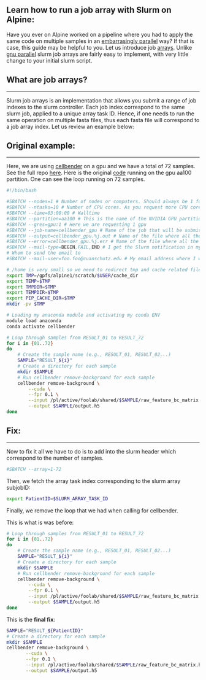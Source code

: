 Learn how to run a job array with Slurm on Alpine:
-------------------------------------------------

Have you ever on Alpine worked on a pipeline where you had to apply the same code on multiple samples in an [embarrasingly parallel](https://webhome.phy.duke.edu/~rgb/Beowulf/beowulf_book/beowulf_book/node30.html) way?
If that is case, this guide may be helpful to you. Let us introduce job [arrays](https://mesocentre.pages.centralesupelec.fr/user_doc/ruche/06_slurm_jobs_management/). Unlike [gnu parallel](https://blog.ronin.cloud/gnu-parallel/)
slurm job arrays are fairly easy to implement, with very little change to your initial slurm script.

## What are job arrays?
-----------------------

Slurm job arrays is an implementation that allows you submit a range of job indexes to the slurm controller. Each job index correspond to the same slurm job, applied to a unique array task ID.
Hence, if one needs to run the same operation on multiple fasta files, thus each fasta file will correspond to a job array index. Let us review an example below:

## Original example:
--------------------
Here, we are using [cellbender](https://github.com/kf-cuanschutz/CU-Anschutz-HPC-documentation/blob/main/cellbender_install_tutorial_.md) on a gpu and we have a total of 72 samples. See the full repo [here](https://github.com/kf-cuanschutz/slurm-job-arrays/tree/main ).
Here is the original [code](https://github.com/kf-cuanschutz/slurm-job-arrays/blob/main/cellbender_cuda_slurm.sh) running on the gpu aa100 partition. One can see the loop running on 72 samples.

```bash
#!/bin/bash

#SBATCH --nodes=1 # Number of nodes or computers. Should always be 1 for now.
#SBATCH --ntasks=10 # Number of CPU cores. As you request more CPU cores, you are also getting more CPU memory. You have about 3.8G per core
#SBATCH --time=03:00:00 # Walltime
#SBATCH --partition=aa100 # This is the name of the NVIDIA GPU partition. Made of nodes containing 3x A100 gpus.
#SBATCH --gres=gpu:1 # Here we are requesting 1 gpu
#SBATCH --job-name=cellbender_gpu # Name of the job that will be submitted.
#SBATCH --output=cellbender_gpu.%j.out # Name of the file where all the benign outputs and logs related to the run will be redirected. %j is the variable that will capture the jobID
#SBATCH --error=cellbender_gpu.%j.err # Name of the file where all the errors related to the run will be redirected.
#SBATCH --mail-type=BEGIN,FAIL,END # I get the Slurm notification in my email inbox when it begins, ends and fails.
# Whom to send the email to
#SBATCH --mail-user=foo.foo@cuanschutz.edu # My email address where I wish to get all the notifications.

# /home is very small so we need to redirect tmp and cache related files to the scratch filesystem.
export TMP=/gpfs/alpine1/scratch/$USER/cache_dir
export TEMP=$TMP
export TMPDIR=$TMP
export TEMPDIR=$TMP
export PIP_CACHE_DIR=$TMP
mkdir -pv $TMP

# Loading my anaconda module and activating my conda ENV
module load anaconda
conda activate cellbender

# Loop through samples from RESULT_01 to RESULT_72
for i in {01..72}
do
    # Create the sample name (e.g., RESULT_01, RESULT_02...)
    SAMPLE="RESULT_${i}"
    # Create a directory for each sample
    mkdir $SAMPLE
    # Run cellbender remove-background for each sample
    cellbender remove-background \
        --cuda \
        --fpr 0.1 \
        --input /pl/active/foolab/shared/$SAMPLE/raw_feature_bc_matrix.h5 \
        --output $SAMPLE/output.h5
done
```

## Fix:
--------------------

Now to fix it all we have to do is to add into the slurm header which correspond to the number of samples. 

```bash
#SBATCH --array=1-72
```

Then, we fetch the array task index corresponding to the slurm array subjobID:

```bash
export PatientID=$SLURM_ARRAY_TASK_ID
```

Finally, we remove the loop that we had when calling for cellbender.

This is what is was before:

```bash
# Loop through samples from RESULT_01 to RESULT_72
for i in {01..72}
do
    # Create the sample name (e.g., RESULT_01, RESULT_02...)
    SAMPLE="RESULT_${i}"
    # Create a directory for each sample
    mkdir $SAMPLE
    # Run cellbender remove-background for each sample
    cellbender remove-background \
        --cuda \
        --fpr 0.1 \
        --input /pl/active/foolab/shared/$SAMPLE/raw_feature_bc_matrix.h5 \
        --output $SAMPLE/output.h5
done
```

This is the **final fix**:

```bash
SAMPLE="RESULT_${PatientID}"
# Create a directory for each sample
mkdir $SAMPLE
cellbender remove-background \
       --cuda \
       --fpr 0.1 \
       --input /pl/active/foolab/shared/$SAMPLE/raw_feature_bc_matrix.h5 \
       --output $SAMPLE/output.h5
```
